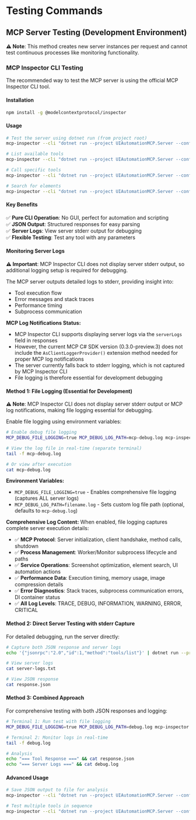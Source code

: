 # Testing Commands

## MCP Server Testing (Development Environment)

**⚠️ Note**: This method creates new server instances per request and cannot test continuous processes like monitoring functionality.

### MCP Inspector CLI Testing

The recommended way to test the MCP server is using the official MCP Inspector CLI tool.

#### Installation

```bash
npm install -g @modelcontextprotocol/inspector
```

#### Usage

```bash
# Test the server using dotnet run (from project root)
mcp-inspector --cli "dotnet run --project UIAutomationMCP.Server --configuration Debug"

# List available tools
mcp-inspector --cli "dotnet run --project UIAutomationMCP.Server --configuration Debug" --method tools/list

# Call specific tools
mcp-inspector --cli "dotnet run --project UIAutomationMCP.Server --configuration Debug" --method tools/call --tool-name TakeScreenshot --tool-arg maxTokens=1000

# Search for elements
mcp-inspector --cli "dotnet run --project UIAutomationMCP.Server --configuration Debug" --method tools/call --tool-name SearchElements --tool-arg query=button --tool-arg maxResults=5
```

#### Key Benefits

✅ **Pure CLI Operation**: No GUI, perfect for automation and scripting  
✅ **JSON Output**: Structured responses for easy parsing  
✅ **Server Logs**: View server stderr output for debugging  
✅ **Flexible Testing**: Test any tool with any parameters  

#### Monitoring Server Logs

**⚠️ Important**: MCP Inspector CLI does not display server stderr output, so additional logging setup is required for debugging.

The MCP server outputs detailed logs to stderr, providing insight into:

- Tool execution flow
- Error messages and stack traces  
- Performance timing
- Subprocess communication

**MCP Log Notifications Status:**
- MCP Inspector CLI supports displaying server logs via the `serverLogs` field in responses
- However, the current MCP C# SDK version (0.3.0-preview.3) does not include the `AsClientLoggerProvider()` extension method needed for proper MCP log notifications
- The server currently falls back to stderr logging, which is not captured by MCP Inspector CLI
- File logging is therefore essential for development debugging

#### Method 1: File Logging (Essential for Development)

**⚠️ Note**: MCP Inspector CLI does not display server stderr output or MCP log notifications, making file logging essential for debugging.

Enable file logging using environment variables:

```bash
# Enable debug file logging
MCP_DEBUG_FILE_LOGGING=true MCP_DEBUG_LOG_PATH=mcp-debug.log mcp-inspector --cli "dotnet run --project UIAutomationMCP.Server --configuration Debug" --method tools/call --tool-name TakeScreenshot --tool-arg maxTokens=500

# View the log file in real-time (separate terminal)
tail -f mcp-debug.log

# Or view after execution
cat mcp-debug.log
```

**Environment Variables:**
- `MCP_DEBUG_FILE_LOGGING=true` - Enables comprehensive file logging (captures ALL server logs)
- `MCP_DEBUG_LOG_PATH=filename.log` - Sets custom log file path (optional, defaults to `mcp-debug.log`)

**Comprehensive Log Content:**
When enabled, file logging captures complete server execution details:
- ✅ **MCP Protocol**: Server initialization, client handshake, method calls, shutdown
- ✅ **Process Management**: Worker/Monitor subprocess lifecycle and paths  
- ✅ **Service Operations**: Screenshot optimization, element search, UI automation actions
- ✅ **Performance Data**: Execution timing, memory usage, image compression details
- ✅ **Error Diagnostics**: Stack traces, subprocess communication errors, DI container status
- ✅ **All Log Levels**: TRACE, DEBUG, INFORMATION, WARNING, ERROR, CRITICAL

#### Method 2: Direct Server Testing with stderr Capture

For detailed debugging, run the server directly:

```bash
# Capture both JSON response and server logs
echo '{"jsonrpc":"2.0","id":1,"method":"tools/list"}' | dotnet run --project UIAutomationMCP.Server --configuration Debug 2>server-logs.txt 1>response.json

# View server logs
cat server-logs.txt

# View JSON response  
cat response.json
```

#### Method 3: Combined Approach

For comprehensive testing with both JSON responses and logging:

```bash
# Terminal 1: Run test with file logging
MCP_DEBUG_FILE_LOGGING=true MCP_DEBUG_LOG_PATH=debug.log mcp-inspector --cli "dotnet run --project UIAutomationMCP.Server --configuration Debug" --method tools/call --tool-name SearchElements --tool-arg query=button > response.json

# Terminal 2: Monitor logs in real-time
tail -f debug.log

# Analysis
echo "=== Tool Response ===" && cat response.json
echo "=== Server Logs ===" && cat debug.log
```

#### Advanced Usage

```bash
# Save JSON output to file for analysis
mcp-inspector --cli "dotnet run --project UIAutomationMCP.Server --configuration Debug" --method tools/list > tools-output.json

# Test multiple tools in sequence
mcp-inspector --cli "dotnet run --project UIAutomationMCP.Server --configuration Debug" --method tools/call --tool-name GetElementTree --tool-arg maxDepth=2
```
